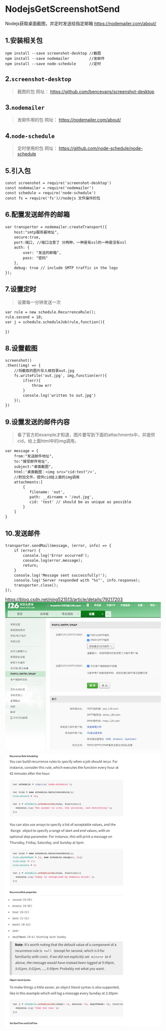 # NodejsGetScreenshotSend
Nodejs获取桌面截图，并定时发送给指定邮箱
https://nodemailer.com/about/

## 1.安装相关包
```
npm install --save screenshot-desktop //截图
npm install --save nodemailer         //发邮件
npm install --save node-schedule      //定时
```

## 2.`screenshot-desktop`
>截图的包
网址： https://github.com/bencevans/screenshot-desktop

## 3.`nodemailer`
>发邮件用的包
网址： https://nodemailer.com/about/

## 4.`node-schedule`
>定时使用的包
网址： https://github.com/node-schedule/node-schedule

## 5.引入包
```
const screenshot = require('screenshot-desktop')
const nodemailer = require('nodemailer')
const schedule = require('node-schedule')
const fs = require('fs')//nodejs 文件操作的包
```

## 6.配置发送邮件的邮箱
```
var transporter = nodemailer.createTransport({
    host:"smtp服务器地址",
    secure:true,
    port:端口, //端口注意了 分两种，一种是有ssl的一种是没有ssl
    auth: {
        user: "发送的邮箱",
        pass: "密码"
    },
    debug: true // include SMTP traffic in the logs
});
```

## 7.设置定时
>设置每一分钟发送一次
```
var rule = new schedule.RecurrenceRule();
rule.second = 10;
var j = schedule.scheduleJob(rule,function(){

})
```

## 8.设置截图
```
screenshot()
.then((img) => {
	//将截取的图片存入根目录out.jpg
	fs.writeFile('out.jpg', img,function(err){
		if(err){
			throw err
		}
		console.log('written to out.jpg')
	});
})
```

## 9.设置发送的邮件内容
>看了官方的example才知道，图片要写到下面的attachments中，并提供cid，给上面html中的img调用。

```
var message = {
	from:"发送邮件地址",
	to:"接受邮件地址",
	subject:"桌面截图",
	html:'桌面截图：<img src="cid:test"/>',
	//附加文件，提供cid给上面的img调用
	attachments:[
     	{
           filename: 'out',
           path: __dirname + '/out.jpg',
           cid: 'test' // should be as unique as possible
		}
	]
}
```

## 10.发送邮件
```
transporter.sendMail(message, (error, info) => {
    if (error) {
        console.log('Error occurred');
        console.log(error.message);
        return;
    }
    console.log('Message sent successfully!');
    console.log('Server responded with "%s"', info.response);
    transporter.close();
});
```

https://blog.csdn.net/ning521513/article/details/79217203
![](.readme_images/65c8f56b.png)

![](.readme_images/8644d8c7.png)
